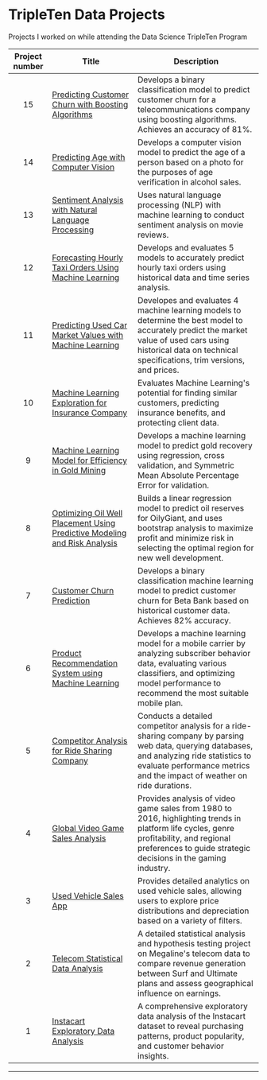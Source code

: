 # TripleTen Data Projects

Projects I worked on while attending the Data Science TripleTen Program

| Project number | Title | Description |
| :-------: | --------------------------- |----------- |
| 15 | [Predicting Customer Churn with Boosting Algorithms](https://github.com/IMMontoya/interconnect_predict_churn/blob/main/README.MD) | Develops a binary classification model to predict customer churn for a telecommunications company using boosting algorithms. Achieves an accuracy of 81%. |
| 14 | [Predicting Age with Computer Vision](https://github.com/IMMontoya/predicting_age_with_computer_vision/blob/main/README.MD) | Develops a computer vision model to predict the age of a person based on a photo for the purposes of age verification in alcohol sales. |
| 13 | [Sentiment Analysis with Natural Language Processing](https://github.com/IMMontoya/sentiment_analysis_with_natural_language_processing/blob/main/README.MD) | Uses natural language processing (NLP) with machine learning to conduct sentiment analysis on movie reviews. |
| 12 | [Forecasting Hourly Taxi Orders Using Machine Learning](https://github.com/IMMontoya/forecasting_hourly_taxi_orders_using_machine_learning/blob/main/README.MD) | Develops and evaluates 5 models to accurately predict hourly taxi orders using historical data and time series analysis. |
| 11 | [Predicting Used Car Market Values with Machine Learning](https://github.com/IMMontoya/predicting_used_car_market_values_with_machine_learning/blob/main/README.md) | Developes and evaluates 4 machine learning models to determine the best model to accurately predict the market value of used cars using historical data on technical specifications, trim versions, and prices. |
| 10 | [Machine Learning Exploration for Insurance Company](https://github.com/IMMontoya/Machine_Learning_Exploration_for_Insurance_Company/blob/main/README.MD) | Evaluates Machine Learning's potential for finding similar customers, predicting insurance benefits, and protecting client data. |
| 9 | [Machine Learning Model for Efficiency in Gold Mining](https://github.com/IMMontoya/Machine-Learning-Model-for-Efficiency-in-Gold-Mining/blob/main/README.md) | Develops a machine learning model to predict gold recovery using regression, cross validation, and Symmetric Mean Absolute Percentage Error for validation. |
| 8 | [Optimizing Oil Well Placement Using Predictive Modeling and Risk Analysis](https://github.com/IMMontoya/Optimizing-Oil-Well-Placement-Using-Predictive-Modeling-and-Risk-Analysis/blob/main/README.MD) | Builds a linear regression model to predict oil reserves for OilyGiant, and uses bootstrap analysis to maximize profit and minimize risk in selecting the optimal region for new well development.|
| 7 | [Customer Churn Prediction](https://github.com/IMMontoya/Predict_Customer_Churn/blob/main/README.md) | Develops a binary classification machine learning model to predict customer churn for Beta Bank based on historical customer data. Achieves 82% accuracy. |
| 6 | [Product Recommendation System using Machine Learning](https://github.com/IMMontoya/Mobile-Plan-Recommendation-System-using-Machine-Learning/blob/main/README.md) | Develops a machine learning model for a mobile carrier by analyzing subscriber behavior data, evaluating various classifiers, and optimizing model performance to recommend the most suitable mobile plan. |
| 5 | [Competitor Analysis for Ride Sharing Company](https://github.com/IMMontoya/competitor_analysis_for_ridesharing_company/blob/main/README.md) | Conducts a detailed competitor analysis for a ride-sharing company by parsing web data, querying databases, and analyzing ride statistics to evaluate performance metrics and the impact of weather on ride durations. |
| 4 | [Global Video Game Sales Analysis](https://github.com/IMMontoya/global_videogame_sales_analysis/blob/main/README.md) | Provides analysis of video game sales from 1980 to 2016, highlighting trends in platform life cycles, genre profitability, and regional preferences to guide strategic decisions in the gaming industry. |
| 3 | [Used Vehicle Sales App](https://github.com/IMMontoya/Used_Vehicle_Sales_Tool/blob/main/README.md) | Provides detailed analytics on used vehicle sales, allowing users to explore price distributions and depreciation based on a variety of filters.|
| 2 | [Telecom Statistical Data Analysis](https://github.com/IMMontoya/Telecom_SDA/blob/main/README.md)| A detailed statistical analysis and hypothesis testing project on Megaline's telecom data to compare revenue generation between Surf and Ultimate plans and assess geographical influence on earnings.|
| 1 | [Instacart Exploratory Data Analysis](https://github.com/IMMontoya/Instacart_EDA/blob/main/README.md)| A comprehensive exploratory data analysis of the Instacart dataset to reveal purchasing patterns, product popularity, and customer behavior insights.|
---
